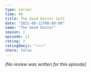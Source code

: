 ```yaml
---
type: series
time: 40
title: The Good Doctor 1x11
date: "2022-08-12T00:00:00"
name: "The Good Doctor"
season: 1
episode: 11
rating: 3
ratingEmoji: "⭐️⭐️⭐️"
share: false
---
```


*[No review was written for this episode]*